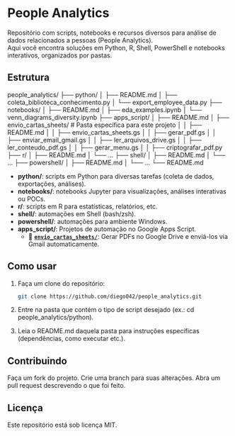 # People Analytics

Repositório com scripts, notebooks e recursos diversos para análise de dados relacionados a pessoas (People Analytics).  
Aqui você encontra soluções em Python, R, Shell, PowerShell e notebooks interativos, organizados por pastas.

## Estrutura

people_analytics/
├── python/
│   ├── README.md
│   ├── coleta_biblioteca_conhecimento.py
│   └── export_employee_data.py
├── notebooks/
│   ├── README.md
│   ├── eda_examples.ipynb
│   └── venn_diagrams_diversity.ipynb
├── apps_script/
│   ├── README.md
│   ├── envio_cartas_sheets/   # Pasta específica para este projeto
│   │   ├── README.md
│   │   ├── envio_cartas_sheets.gs
│   │   ├── gerar_pdf.gs
│   │   ├── enviar_email_gmail.gs
│   │   ├── ler_arquivos_drive.gs
│   │   ├── ler_conteudo_pdf.gs
│   │   ├── gerar_menu.gs
│   │   ├── criptografar_pdf.py
├── r/
│   ├── README.md
│   └── ...
├── shell/
│   ├── README.md
│   └── ...
├── powershell/
│   ├── README.md
│   └── ...
└── README.md


- **python/**: scripts em Python para diversas tarefas (coleta de dados, exportações, análises).
- **notebooks/**: notebooks Jupyter para visualizações, análises interativas ou POCs.
- **r/**: scripts em R para estatísticas, relatórios, etc.
- **shell/**: automações em Shell (bash/zsh).
- **powershell/**: automações para ambiente Windows.
- **apps_script/**: Projetos de automação no Google Apps Script.
  - 📁 **[`envio_cartas_sheets/`](apps_script/envio_cartas_sheets/)**: Gerar PDFs no Google Drive e enviá-los via Gmail automaticamente.


## Como usar

1. Faça um clone do repositório:  
   ```bash
   git clone https://github.com/diego042/people_analytics.git

2. Entre na pasta que contém o tipo de script desejado (ex.: cd people_analytics/python).

3. Leia o README.md daquela pasta para instruções específicas (dependências, como executar etc.).

## Contribuindo
Faça um fork do projeto.
Crie uma branch para suas alterações.
Abra um pull request descrevendo o que foi feito.

## Licença
Este repositório está sob licença MIT.
